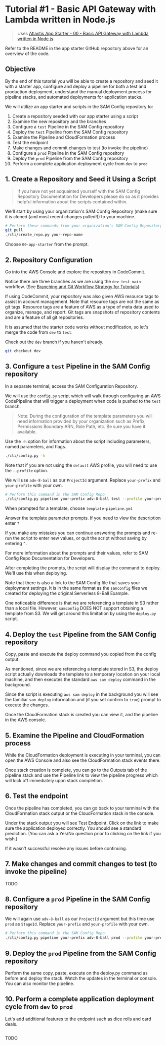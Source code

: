# Tutorial #1 - Basic API Gateway with Lambda written in Node.js

> Uses [Atlantis App Starter - 00 - Basic API Gateway with Lambda written in Node.js](https://github.com/63Klabs/atlantis-starter-00-basic-apigw-lambda-nodejs)

Refer to the README in the app starter GitHub repository above for an overview of the code.

## Objective

By the end of this tutorial you will be able to create a repository and seed it with a starter app, configure and deploy a pipeline for both a test and production deployment, understand the manual deployment process for pipeline stacks, and automated deployments for application stacks.

We will utilize an app starter and scripts in the SAM Config repository to:

1. Create a repository seeded with our app starter using a script
2. Examine the new repository and the branches
3. Configure a `test` Pipeline in the SAM Config repository
4. Deploy the `test` Pipeline from the SAM Config repository
5. Examine the Pipeline and CloudFormation process
6. Test the endpoint
7. Make changes and commit changes to test (to invoke the pipeline)
8. Configure a `prod` Pipeline in the SAM Config repository
9. Deploy the `prod` Pipeline from the SAM Config repository
10. Perform a complete application deployment cycle from `dev` to `prod`

## 1. Create a Repository and Seed it Using a Script

> If you have not yet acquainted yourself with the SAM Config Repository Documentation for Developers please do so as it provides helpful information about the scripts contained within.

We'll start by using your organization's SAM Config Repository (make sure it is cloned (and most recent changes pulled!)) to your machine.

```bash
# Perform these commands from your organization's SAM Config Repository
git pull
./cli/create_repo.py your-repo-name
```

Choose `00-app-starter` from the prompt.

## 2. Repository Configuration

Go into the AWS Console and explore the repository in CodeCommit.

Notice there are three branches as we are using the `dev-test-main` workflow. (See [Branching and Git Workflow Strategy for Tutorials](../../README.md#branching-and-git-workflow-strategy-for-tutorials))

If using CodeCommit, your repository was also given AWS resource tags to assist in account management. Note that resource tags are not the same as git tags. Resource tags are a feature of AWS as a type of meta data used to organize, manage, and report. Git tags are snapshots of repository contents and are a feature of all git repositories.

It is assumed that the starter code works without modification, so let's merge the code from `dev` to `test`.

Check out the `dev` branch if you haven't already.

```bash
git checkout dev
```

## 3. Configure a `test` Pipeline in the SAM Config repository

In a separate terminal, access the SAM Configuration Repository.

We will use the `config.py` script which will walk through configuring an AWS CodePipeline that will trigger a deployment when code is pushed to the `test` branch.

> Note: During the configuration of the template parameters you will need information provided by your organization such as Prefix, Permissions Boundary ARN, Role Path, etc. Be sure you have it available.

Use the `-h` option for information about the script including parameters, named parameters, and flags.

```bash
./cli/config.py -h
```

Note that if you are not using the `default` AWS profile, you will need to use the `--profile` option.

We will use `adv-8-ball` as our `ProjectId` argument. Replace `your-prefix` and `your-profile` with your own.

```bash
# Perform this command in the SAM Config Repo
./cli/config.py pipeline your-prefix adv-8-ball test --profile your-profile
```

When prompted for a template, choose `template-pipeline.yml`

Answer the template parameter prompts. If you need to view the description enter `?`

If you make any mistakes you can continue answering the prompts and re-run the script to enter new values, or quit the script without saving by entering `^`. 

For more information about the prompts and their values, refer to SAM Config Repo Documentation for Developers.

After completing the prompts, the script will display the command to deploy. We'll use this when deploying.

Note that there is also a link to the SAM Config file that saves your deployment settings. It is in the same format as the `samconfig` files we created for deploying the original Serverless 8-Ball Example.

One noticeable difference is that we are referencing a template in S3 rather than a local file. However, `samconfig` DOES NOT support obtaining a template from S3. We will get around this limitation by using the `deploy.py` script.

## 4. Deploy the `test` Pipeline from the SAM Config repository

Copy, paste and execute the deploy command you copied from the config output.

As mentioned, since we are referencing a template stored in S3, the deploy script actually downloads the template to a temporary location on your local machine, and then executes the standard `aws sam deploy` command in the background.

Since the script is executing `aws sam deploy` in the background you will see the familiar `sam deploy` information and (if you set confirm to `true`) prompt to execute the changes.

Once the CloudFormation stack is created you can view it, and the pipeline in the AWS console.

## 5. Examine the Pipeline and CloudFormation process

While the CloudFormation deployment is executing in your terminal, you can open the AWS Console and also see the CloudFormation stack events there.

Once stack creation is complete, you can go to the Outputs tab of the pipeline stack and use the Pipeline link to view the pipeline progress which will kick off immediately upon stack completion.

## 6. Test the endpoint

Once the pipeline has completed, you can go back to your terminal with the CloudFormation stack output or the CloudFormation stack in the console.

Under the stack output you will see Test Endpoint. Click on the link to make sure the application deployed correctly. You should see a standard prediction. (You can ask a Yes/No question prior to clicking on the link if you wish.)

If it wasn't successful resolve any issues before continuing.

## 7. Make changes and commit changes to test (to invoke the pipeline)

TODO

## 8. Configure a `prod` Pipeline in the SAM Config repository

We will again use `adv-8-ball` as our `ProjectId` argument but this time use `prod` as `StageId`. Replace `your-prefix` and `your-profile` with your own.

```bash
# Perform this command in the SAM Config Repo
./cli/config.py pipeline your-prefix adv-8-ball prod --profile your-profile
```

## 9. Deploy the `prod` Pipeline from the SAM Config repository

Perform the same copy, paste, execute on the deploy.py command as before and deploy the stack. Watch the updates in the terminal or console. You can also monitor the pipeline.

## 10. Perform a complete application deployment cycle from `dev` to `prod`

Let's add additional features to the endpoint such as dice rolls and card deals.

```js
```

TODO

